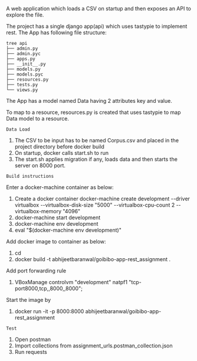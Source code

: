A web application which loads a CSV on startup and then exposes an API to explore the file.

The project has a single django app(api) which uses tastypie to implement rest.
The App has following file structure:

```
tree api
├── admin.py
├── admin.pyc
├── apps.py
├── __init__.py
├── models.py
├── models.pyc
├── resources.py
├── tests.py
└── views.py
```


The App has a model named Data having 2 attributes key and value. 

To map to a resource, resources.py is created that uses tastypie to map Data model to a resource.

```
Data Load
```

1. The CSV to be input has to be named Corpus.csv and placed in the project directory before docker build
2. On startup, docker calls start.sh to run
3. The start.sh applies migration if any, loads data and then starts the server on 8000 port.


```
Build instructions
```

Enter a docker-machine container as below:

1. Create a docker container
    docker-machine create development --driver virtualbox --virtualbox-disk-size "5000" --virtualbox-cpu-count 2 --virtualbox-memory "4096"
2. docker-machine start development
3. docker-machine env development
4. eval "$(docker-machine env development)"

Add docker image to container as below:
1. cd <project root directory>
2. docker build -t abhijeetbaranwal/goibibo-app-rest_assignment .

Add port forwarding rule
1. VBoxManage controlvm "development" natpf1 "tcp-port8000,tcp,,8000,,8000";

Start the image by

1. docker run -it -p 8000:8000 abhijeetbaranwal/goibibo-app-rest_assignment

```
Test
```

1. Open postman
2. Import collections from assignment_urls.postman_collection.json
3. Run requests
